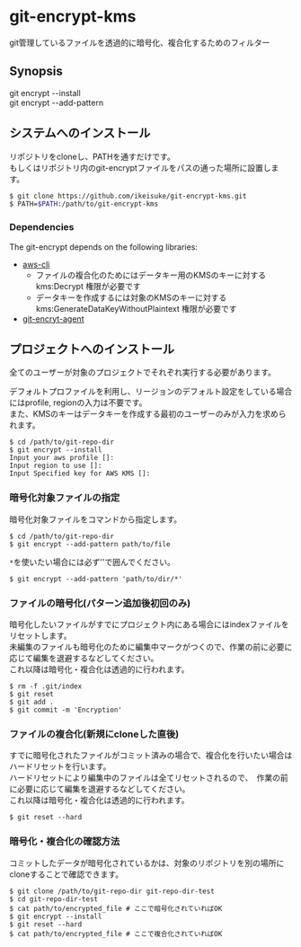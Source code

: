 # git-encrypt-kms

git管理しているファイルを透過的に暗号化、複合化するためのフィルター

## Synopsis

git encrypt --install  
git encrypt --add-pattern <pattern>  

## システムへのインストール

リポジトリをcloneし、PATHを通すだけです。  
もしくはリポジトリ内のgit-encryptファイルをパスの通った場所に設置します。

```bash
$ git clone https://github.com/ikeisuke/git-encrypt-kms.git
$ PATH=$PATH:/path/to/git-encrypt-kms
```

### Dependencies

The git-encrypt depends on the following libraries:

* [aws-cli](https://aws.amazon.com/jp/cli/)
  * ファイルの複合化のためにはデータキー用のKMSのキーに対する kms:Decrypt 権限が必要です
  * データキーを作成するには対象のKMSのキーに対する kms:GenerateDataKeyWithoutPlaintext 権限が必要です
* [git-encryt-agent](https://github.com/ikeisuke/git-encrypt-agent/)


## プロジェクトへのインストール

全てのユーザーが対象のプロジェクトでそれぞれ実行する必要があります。

デフォルトプロファイルを利用し、リージョンのデフォルト設定をしている場合にはprofile, regionの入力は不要です。  
また、KMSのキーはデータキーを作成する最初のユーザーのみが入力を求められます。  

```
$ cd /path/to/git-repo-dir
$ git encrypt --install
Input your aws profile []:
Input region to use []:
Input Specified key for AWS KMS []:
```

### 暗号化対象ファイルの指定

暗号化対象ファイルをコマンドから指定します。

```
$ cd /path/to/git-repo-dir
$ git encrypt --add-pattern path/to/file
```

`*`を使いたい場合には必ず''で囲んでください。

```
$ git encrypt --add-pattern 'path/to/dir/*'
```

### ファイルの暗号化(パターン追加後初回のみ)

暗号化したいファイルがすでにプロジェクト内にある場合にはindexファイルをリセットします。  
未編集のファイルも暗号化のために編集中マークがつくので、作業の前に必要に応じて編集を退避するなどしてください。  
これ以降は暗号化・複合化は透過的に行われます。  

```
$ rm -f .git/index
$ git reset
$ git add .
$ git commit -m 'Encryption'
```

### ファイルの複合化(新規にcloneした直後)

すでに暗号化されたファイルがコミット済みの場合で、複合化を行いたい場合はハードリセットを行います。  
ハードリセットにより編集中のファイルは全てリセットされるので、　作業の前に必要に応じて編集を退避するなどしてください。  
これ以降は暗号化・複合化は透過的に行われます。  

```
$ git reset --hard
```

### 暗号化・複合化の確認方法

コミットしたデータが暗号化されているかは、対象のリポジトリを別の場所にcloneすることで確認できます。

```
$ git clone /path/to/git-repo-dir git-repo-dir-test
$ cd git-repo-dir-test
$ cat path/to/encrypted_file # ここで暗号化されていればOK
$ git encrypt --install
$ git reset --hard
$ cat path/to/encrypted_file # ここで複合化されていればOK
```
